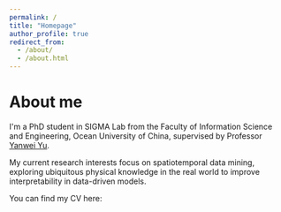 ```yaml
---
permalink: /
title: "Homepage"
author_profile: true
redirect_from: 
  - /about/
  - /about.html
---
```


About me
=========
I'm a PhD student in SIGMA Lab from the Faculty of Information Science and Engineering, Ocean University of China, supervised by Professor [Yanwei Yu](https://yuyanwei.github.io/).

My current research interests focus on spatiotemporal data mining, exploring ubiquitous physical knowledge in the real world to improve interpretability in data-driven models.



You can find my CV here: 
